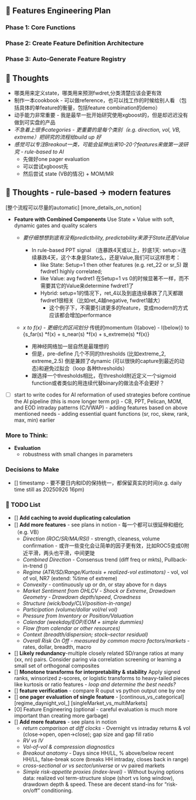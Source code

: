 
## 🎯 Features Engineering Plan
### **Phase 1: Core Functions**
### **Phase 2: Create Feature Definition Architecture**
### **Phase 3: Auto-Generate Feature Registry**

## 🎯 Thoughts
- 哪类用来定义state，哪类用来预测fwdret,分类清楚应该会更有效
- 制作一本cookbook - 可以做reference，也可以找工作的时候给别人看 （包括具体的单feature的衡量，包括feature combination的demo）
- 动手能力非常重要 - 我是最早一批开始研究使用xgboost的，但是却迟迟没有做到可实盘的产品
- *不急着上很多categories - 更重要的是每个类别（e.g. direction, vol, VB, extreme）把研究的流程给build up 好*
- *感觉可以专注Breakout一类，可能会延伸出来10-20个features来做第一波研究 - rule-based to AI*
  - 先做好one pager evaluation
  - 可以尝试xgboost先
  - 然后尝试 state (VB的情况) + MOM/MR

## 🎯 Thoughts - rule-based -> modern features
[整个流程可以尽量的automatic] [more_details_on_notion]
- **Feature with Combined Components** Use State × Value with soft, dynamic gates and quality scalers
    - *要仔细想想到底有没有predictbility, predictability来源于State还是Value*
        - In rule-based PPT signal （连暴跌4天或以上，抄底1天: setup:=连续暴跌4天，这个本身是State么，还是Value,我们可以这样思考：        
            - like State: Setup=1 then other features (e.g. ret_22 or sr_5) 跟 fwdret1 highly correlated;
            - like Value: avg fwdret1 在Setup=1 vs 0的时候显著不一样，而不需要其它的Value来determine fwdret1了
            - Hybrid: setup=1的情况下，ret_4以及到底连续暴跌了几天都跟fwdret1很相关（比如ret_4越negative, fwdret1越大）
                - 这个例子下，不需要引进更多的feature，变成modern的方式应该都会增加performance

    - *x to f(x) - 更细化的区间划分* 传统的momentum {I(above) - I(below)} to {s_far(s) *f(x) + s_near(s) *f(x) + s_extreme(s) *f(x)}
        - 用神经网络加一层自然是最理想的
        - 但是，pre-define 几个不同的thresholds (比如extreme_2, extreme_2.5) 倒是兼顾了dynamic (可以很快的capture到最近的动态)和避免过拟合（loop 各种thresholds） 
        - 跟选择一个thresholds相比，在threshold附近定义一个sigmoid function或者类似的用连续代替binary的做法会不会更好？

- [ ] start to write codes for AI reformation of used strategies before continue the AI pipeline (this is more longer term prj) - CB, PPT, Pelican, MOM, and EOD intraday patterns (C/VWAP)
        - adding features based on above mentioned needs
        - adding essential quant functions (sr, roc, skew, rank, max, min) earlier

### More to Think:
- **Evaluation**
    - robustness with small changes in parameters
### Decisions to Make
- [] timestamp - 要不要日内和ID的保持统一，都保留真实的时间(e.g. daily time still as 20250926 16pm) 

### 📝 TODO List
- [] **Add caching to avoid duplicating calculation**
- [] **Add more features** - see plans in notion - 每一个都可以很延伸和细化（e.g. VB）
     - *Direction (ROC/SR/MA/RSI)* - strength, cleaness, volume confirmation - 或许一些变化会让简单的因子更有效，比如ROC5变成0附近平滑，两头也平滑，中间更陡
     - *Combined Direction* - Consensus trend (diff freq or mkts), Pullback-in-trend ()
     - *Regime (ATR/SD/Range/Kurtosis + realized-vol estimators)* - vol, vol of vol, NR7 (extend: %time of extreme)
     - *Convexity* - continuously up or dn, or stay above for n days
     - *Market Sentiment from OHLCV* - *Shock or Extreme*, *Drawdown Geometry - Drawdown depth/speed*, *Crowdness*
     - *Structure (wick/body/CLV/position-in-range)*
     - *Participation (volume/dollar vol/rel vol)*
     - *Pressure from Inventory or Position/Valuation*
     - *Calendar (weekday/EOP/EOM + simple dummies)*
     - *Flow (from calendar or other resources)*
     - *Context (breadth/dispersion; stock–sector residual)*
     - *Overall Risk On Off - measured by common macro factors/markets* - rates, dollar, breadth, macro
- [] **Likely redundancy**-multiple closely related SD/range ratios at many (xx, nn) pairs. Consider paring via correlation screening or learning a small set of orthogonal composites
- [] **Monotone transforms for interpretability & stability** Apply signed ranks, winsorized z-scores, or logistic transforms to heavy-tailed pieces like kurtosis or ratio features -  *loop and determine the best needs?*
- [] **feature verification** - compare R ouput vs python output one by one
- [] **one pager evaluation of single feature** - [continous_vs_categorical] [regime_daynight_vol_] [singleMarket_vs_multiMarkets]
- [O] Feature Engineering (optional - careful evaluation is much more important than creating more garbage)
- [] **Add more features** - see plans in notion
    - *return comparison at diff clocks* - Overnight vs intraday returns & vol (close→open, open→close); gap size and gap fill ratio
    - *RV vs IV*
    - *Vol-of-vol & compression diagnostics*
    - *Breakout anatomy* - Days since HH/LL, % above/below recent HH/LL, false-break score (breaks HH intraday, closes back in range)
    - *cross-sectional or vs sector/universe* or vv paired markets
    - *Simple risk-appetite proxies (index-level)* - Without buying options data: realized vol term-structure slope (short vs long window), drawdown depth & speed. These are decent stand-ins for “risk-on/off” conditioning.

